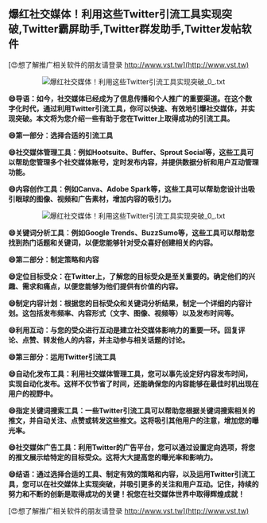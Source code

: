 ## **爆红社交媒体！利用这些Twitter引流工具实现突破,Twitter霸屏助手,Twitter群发助手,Twitter发帖软件**

[😍想了解推广相关软件的朋友请登录 http://www.vst.tw](http://www.vst.tw)

 <center><img src="https://vst.tw/MP4/tuiguang/png/8.png" alt="爆红社交媒体！利用这些Twitter引流工具实现突破_0_.txt"></center>

**😄导语：如今，社交媒体已经成为了信息传播和个人推广的重要渠道。在这个数字化时代，通过利用Twitter引流工具，你可以快速、有效地引爆社交媒体，并实现突破。本文将为您介绍一些有助于您在Twitter上取得成功的引流工具。**

**😄第一部分：选择合适的引流工具**

**😄社交媒体管理工具：例如Hootsuite、Buffer、Sprout Social等，这些工具可以帮助您管理多个社交媒体账号，定时发布内容，并提供数据分析和用户互动管理功能。**

**😄内容创作工具：例如Canva、Adobe Spark等，这些工具可以帮助您设计出吸引眼球的图像、视频和广告素材，增加内容的吸引力。**

 <center><img src="https://vst.tw/MP4/tuiguang/png/8.png" alt="爆红社交媒体！利用这些Twitter引流工具实现突破_0_.txt"></center>

**😄关键词分析工具：例如Google Trends、BuzzSumo等，这些工具可以帮助您找到热门话题和关键词，以便您能够针对受众喜好创建相关的内容。**

**😄第二部分：制定策略和内容**

**😄定位目标受众：在Twitter上，了解您的目标受众是至关重要的。确定他们的兴趣、需求和痛点，以便您能够为他们提供有价值的内容。**

**😄制定内容计划：根据您的目标受众和关键词分析结果，制定一个详细的内容计划。这包括发布频率、内容形式（文字、图像、视频等）以及发布时间等。**

**😄利用互动：与您的受众进行互动是建立社交媒体影响力的重要一环。回复评论、点赞、转发他人的内容，并主动参与相关话题的讨论。**

**😄第三部分：运用Twitter引流工具**

**😄自动化发布工具：利用社交媒体管理工具，您可以事先设定好内容发布时间，实现自动化发布。这样不仅节省了时间，还能确保您的内容能够在最佳时机出现在用户的视野中。**

**😄指定关键词搜索工具：一些Twitter引流工具可以帮助您根据关键词搜索相关的推文，并自动关注、点赞或转发这些推文。这将吸引其他用户的注意，增加您的曝光率。**

**😄社交媒体广告工具：利用Twitter的广告平台，您可以通过设置定向选项，将您的推文展示给特定的目标受众。这将大大提高您的曝光率和影响力。**

**😄结语：通过选择合适的工具、制定有效的策略和内容，以及运用Twitter引流工具，您可以在社交媒体上实现突破，并吸引更多的关注和用户互动。记住，持续的努力和不断的创新是取得成功的关键！祝您在社交媒体世界中取得辉煌成就！**

[😍想了解推广相关软件的朋友请登录 http://www.vst.tw](http://www.vst.tw)



